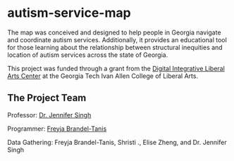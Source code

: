 # autism-service-map
The map was conceived and designed to help people in Georgia navigate and coordinate autism services. Additionally, it provides an educational tool for those learning about the relationship between structural inequities and location of autism services across the state of Georgia.

This project was funded through a grant from the [Digital Integrative Liberal Arts Center](https://dilac.iac.gatech.edu/) at the Georgia Tech Ivan Allen College of Liberal Arts.

## The Project Team

Professor: [Dr. Jennifer Singh](https://hsoc.gatech.edu/people/person/jennifer-singh)

Programmer: [Freyja Brandel-Tanis](https://freyjabt.me)

Data Gathering: Freyja Brandel-Tanis, Shristi ., Elise Zheng, and Dr. Jennifer Singh 



